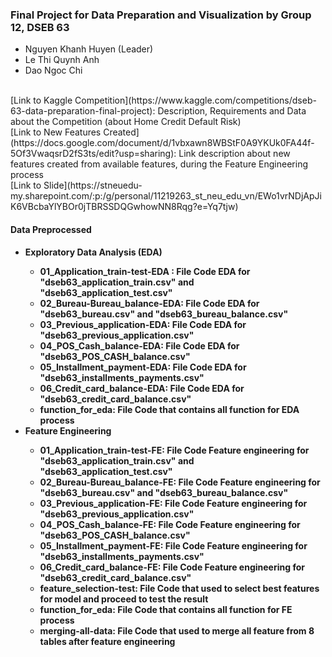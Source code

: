 ### Final Project for Data Preparation and Visualization by Group 12, DSEB 63
- Nguyen Khanh Huyen (Leader)
- Le Thi Quynh Anh
- Dao Ngoc Chi
<br>
[Link to Kaggle Competition](https://www.kaggle.com/competitions/dseb-63-data-preparation-final-project): Description, Requirements and Data about the Competition (about Home Credit Default Risk)
<br>
[Link to New Features Created](https://docs.google.com/document/d/1vbxawn8WBStF0A9YKUk0FA44f-5Of3VwaqsrD2fS3ts/edit?usp=sharing): Link description about new features created from available features, during the Feature Engineering process
<br>
[Link to Slide](https://stneuedu-my.sharepoint.com/:p:/g/personal/11219263_st_neu_edu_vn/EWo1vrNDjApJiK6VBcbaYlYBOr0jTBRSSDQGwhowNN8Rqg?e=Yq7tjw)

#### Data Preprocessed
- <b>Exploratory Data Analysis (EDA)<b>
    - 01_Application_train-test-EDA : File Code EDA for "dseb63_application_train.csv" and "dseb63_application_test.csv"
    - 02_Bureau-Bureau_balance-EDA: File Code EDA for "dseb63_bureau.csv" and "dseb63_bureau_balance.csv"
    - 03_Previous_application-EDA: File Code EDA for "dseb63_previous_application.csv"
    - 04_POS_Cash_balance-EDA: File Code EDA for "dseb63_POS_CASH_balance.csv"
    - 05_Installment_payment-EDA: File Code EDA for "dseb63_installments_payments.csv"
    - 06_Credit_card_balance-EDA: File Code EDA for "dseb63_credit_card_balance.csv"
    - function_for_eda: File Code that contains all function for EDA process 
- <b>Feature Engineering<b>
    - 01_Application_train-test-FE: File Code Feature engineering for "dseb63_application_train.csv" and "dseb63_application_test.csv"
    - 02_Bureau-Bureau_balance-FE: File Code Feature engineering for "dseb63_bureau.csv" and "dseb63_bureau_balance.csv"
    - 03_Previous_application-FE: File Code Feature engineering for "dseb63_previous_application.csv"
    - 04_POS_Cash_balance-FE: File Code Feature engineering for "dseb63_POS_CASH_balance.csv"
    - 05_Installment_payment-FE: File Code Feature engineering for "dseb63_installments_payments.csv"
    - 06_Credit_card_balance-FE: File Code Feature engineering for "dseb63_credit_card_balance.csv"
    - feature_selection-test: File Code that used to select best features for model and proceed to test the result
    - function_for_eda: File Code that contains all function for FE process 
    - merging-all-data: File Code that used to merge all feature from 8 tables after feature engineering
